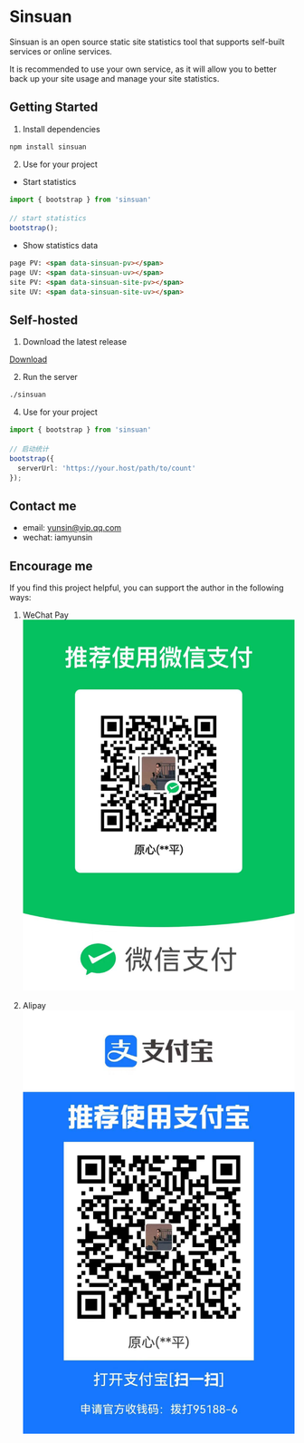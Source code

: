 # Sinsuan

Sinsuan is an open source static site statistics tool that supports self-built services or online services.  

It is recommended to use your own service, as it will allow you to better back up your site usage and manage your site statistics.  

## Getting Started  

1. Install dependencies  

```bash
npm install sinsuan
```

2. Use for your project  

* Start statistics  

```ts
import { bootstrap } from 'sinsuan'

// start statistics
bootstrap();
```

* Show statistics data  

```html
page PV: <span data-sinsuan-pv></span>
page UV: <span data-sinsuan-uv></span>
site PV: <span data-sinsuan-site-pv></span>
site UV: <span data-sinsuan-site-uv></span>
```

## Self-hosted  

1. Download the latest release

[Download](https://github.com/iamyunsin/sinsuan/releases)

2. Run the server  

```bash
./sinsuan
```

4. Use for your project  
```ts
import { bootstrap } from 'sinsuan'

// 启动统计
bootstrap({
  serverUrl: 'https://your.host/path/to/count'
});
```

## Contact me  

* email: yunsin@vip.qq.com  
* wechat: iamyunsin  

## Encourage me  

If you find this project helpful, you can support the author in the following ways:

1. WeChat Pay  
![](./images/wechat.jpg)

2. Alipay  
![](./images/alipay.jpg)